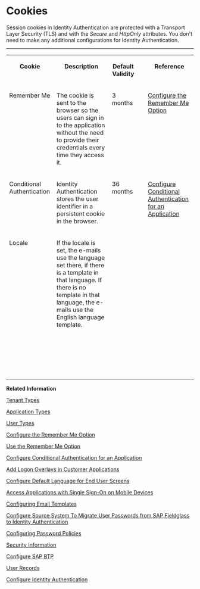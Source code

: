 <!-- loioe60fd0483d414f728fd162c9f525513e -->

# Cookies

Session cookies in Identity Authentication are protected with a Transport Layer Security \(TLS\) and with the *Secure* and *HttpOnly* attributes. You don't need to make any additional configurations for Identity Authentication.

****


<table>
<tr>
<th valign="top">

Cookie



</th>
<th valign="top">

Description



</th>
<th valign="top">

Default Validity



</th>
<th valign="top">

 



</th>
<th valign="top">

Reference



</th>
</tr>
<tr>
<td valign="top">

Remember Me



</td>
<td valign="top">

The cookie is sent to the browser so the users can sign in to the application without the need to provide their credentials every time they access it.



</td>
<td valign="top">

3 months



</td>
<td valign="top">

 



</td>
<td valign="top">

[Configure the Remember Me Option](Operation-Guide/configure-the-remember-me-option-08d41f4.md)



</td>
</tr>
<tr>
<td valign="top">

Conditional Authentication



</td>
<td valign="top">

Identity Authentication stores the user identifier in a persistent cookie in the browser.



</td>
<td valign="top">

36 months



</td>
<td valign="top">

 



</td>
<td valign="top">

[Configure Conditional Authentication for an Application](Operation-Guide/configure-conditional-authentication-for-an-application-0143dce.md)



</td>
</tr>
<tr>
<td valign="top">

Locale



</td>
<td valign="top">

If the locale is set, the e-mails use the language set there, if there is a template in that language. If there is no template in that language, the e-mails use the English language template.



</td>
<td valign="top">

 



</td>
<td valign="top">

 



</td>
<td valign="top">

 



</td>
</tr>
<tr>
<td valign="top">

 



</td>
<td valign="top">

 



</td>
<td valign="top">

 



</td>
<td valign="top">

 



</td>
<td valign="top">

 



</td>
</tr>
<tr>
<td valign="top">

 



</td>
<td valign="top">

 



</td>
<td valign="top">

 



</td>
<td valign="top">

 



</td>
<td valign="top">

 



</td>
</tr>
</table>

**Related Information**  


[Tenant Types](tenant-types-069b25d.md "Identity Authentication provides three types of tenants - productive, test, and trial")

[Application Types](application-types-8f61880.md "Application types in the administration console for SAP Cloud Identity Services.")

[User Types](user-types-70e95d1.md "")

[Configure the Remember Me Option](Operation-Guide/configure-the-remember-me-option-08d41f4.md "Tenant administrators can configure the Remember me option as visible or hidden, and checked or unchecked.")

[Use the Remember Me Option](User-Guide/use-the-remember-me-option-bc7c6c6.md "With the Remember me functionality enabled, you can log on to an application without the need to provide your credentials every time you access it.")

[Configure Conditional Authentication for an Application](Operation-Guide/configure-conditional-authentication-for-an-application-0143dce.md "Tenant administrator can define rules for authenticating identity provider according to email domain, user type, user group, and IP range (specified in CIDR notation).")

[Add Logon Overlays in Customer Applications](Development/add-logon-overlays-in-customer-applications-5e98ecf.md "This document describes how service providers that delegate authentication to Identity Authentication can use embedded frames, also called overlays, for the logon pages of their applications.")

[Configure Default Language for End User Screens](Operation-Guide/configure-default-language-for-end-user-screens-2cb73c3.md "Select the language that the end user screen uses if the language of the browser isn’t in the list of supported languages.")

[Access Applications with Single Sign-On on Mobile Devices](User-Guide/access-applications-with-single-sign-on-on-mobile-devices-89bbb0b.md "You can access trusted applications that require two-factor authentication via your mobile devices using single sign-on (SSO).")

[Configuring Email Templates](Operation-Guide/configuring-email-templates-b2afbcd.md "Tenant administrators can use the default or a custom email template set for the application processes.")

[Configure Source System To Migrate User Passwords from SAP Fieldglass to Identity Authentication](Operation-Guide/configure-source-system-to-migrate-user-passwords-from-sap-fieldglass-to-identity-authent-b0c7ec8.md)

[Configuring Password Policies](Operation-Guide/configuring-password-policies-12b3395.md "Passwords for the authentication of users are subject to certain rules. These rules are defined in the password policy. Identity Authentication provides you with two predefined password policies, in addition to which you can create and configure up to three custom password policies.")

[Security Information](Security/security-information-6e88d82.md "This document is an overview of security-relevant information that applies to Identity Authentication, and contains recommendations about how administrators should secure it.")

[Configure SAP BTP](Operation-Guide/corporate-user-store-cloud-foundry-environment-9942ede.md#loiodd8240d6a4f54e938ec867c21a4e9222)

[User Records](Operation-Guide/corporate-user-store-cloud-foundry-environment-9942ede.md#loio500ac5e7d6574fdb8177ff4b637f1da2)

[Configure Identity Authentication](Operation-Guide/corporate-user-store-cloud-foundry-environment-9942ede.md#loiode5cff7e1ec14bd08d01e429390fe193)

